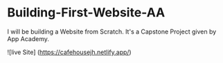 # Building-First-Website-AA
I will be building a Website from Scratch.
It's a Capstone Project given by App Academy.

![live Site] (https://cafehousejh.netlify.app/)
